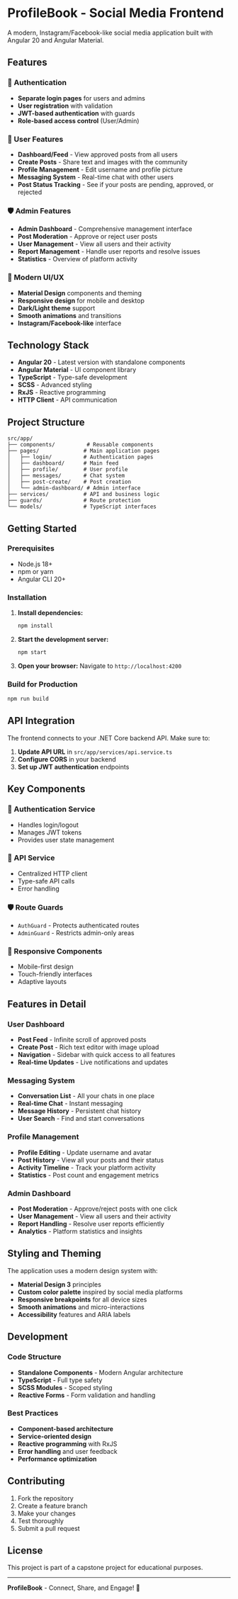 # ProfileBook - Social Media Frontend

A modern, Instagram/Facebook-like social media application built with Angular 20 and Angular Material.

## Features

### 🔐 Authentication
- **Separate login pages** for users and admins
- **User registration** with validation
- **JWT-based authentication** with guards
- **Role-based access control** (User/Admin)

### 👤 User Features
- **Dashboard/Feed** - View approved posts from all users
- **Create Posts** - Share text and images with the community
- **Profile Management** - Edit username and profile picture
- **Messaging System** - Real-time chat with other users
- **Post Status Tracking** - See if your posts are pending, approved, or rejected

### 🛡️ Admin Features
- **Admin Dashboard** - Comprehensive management interface
- **Post Moderation** - Approve or reject user posts
- **User Management** - View all users and their activity
- **Report Management** - Handle user reports and resolve issues
- **Statistics** - Overview of platform activity

### 🎨 Modern UI/UX
- **Material Design** components and theming
- **Responsive design** for mobile and desktop
- **Dark/Light theme** support
- **Smooth animations** and transitions
- **Instagram/Facebook-like** interface

## Technology Stack

- **Angular 20** - Latest version with standalone components
- **Angular Material** - UI component library
- **TypeScript** - Type-safe development
- **SCSS** - Advanced styling
- **RxJS** - Reactive programming
- **HTTP Client** - API communication

## Project Structure

```
src/app/
├── components/          # Reusable components
├── pages/              # Main application pages
│   ├── login/          # Authentication pages
│   ├── dashboard/      # Main feed
│   ├── profile/        # User profile
│   ├── messages/       # Chat system
│   ├── post-create/    # Post creation
│   └── admin-dashboard/ # Admin interface
├── services/           # API and business logic
├── guards/             # Route protection
└── models/             # TypeScript interfaces
```

## Getting Started

### Prerequisites
- Node.js 18+ 
- npm or yarn
- Angular CLI 20+

### Installation

1. **Install dependencies:**
   ```bash
   npm install
   ```

2. **Start the development server:**
   ```bash
   npm start
   ```

3. **Open your browser:**
   Navigate to `http://localhost:4200`

### Build for Production

```bash
npm run build
```

## API Integration

The frontend connects to your .NET Core backend API. Make sure to:

1. **Update API URL** in `src/app/services/api.service.ts`
2. **Configure CORS** in your backend
3. **Set up JWT authentication** endpoints

## Key Components

### 🔑 Authentication Service
- Handles login/logout
- Manages JWT tokens
- Provides user state management

### 📡 API Service
- Centralized HTTP client
- Type-safe API calls
- Error handling

### 🛡️ Route Guards
- `AuthGuard` - Protects authenticated routes
- `AdminGuard` - Restricts admin-only areas

### 📱 Responsive Components
- Mobile-first design
- Touch-friendly interfaces
- Adaptive layouts

## Features in Detail

### User Dashboard
- **Post Feed** - Infinite scroll of approved posts
- **Create Post** - Rich text editor with image upload
- **Navigation** - Sidebar with quick access to all features
- **Real-time Updates** - Live notifications and updates

### Messaging System
- **Conversation List** - All your chats in one place
- **Real-time Chat** - Instant messaging
- **Message History** - Persistent chat history
- **User Search** - Find and start conversations

### Profile Management
- **Profile Editing** - Update username and avatar
- **Post History** - View all your posts and their status
- **Activity Timeline** - Track your platform activity
- **Statistics** - Post count and engagement metrics

### Admin Dashboard
- **Post Moderation** - Approve/reject posts with one click
- **User Management** - View all users and their activity
- **Report Handling** - Resolve user reports efficiently
- **Analytics** - Platform statistics and insights

## Styling and Theming

The application uses a modern design system with:

- **Material Design 3** principles
- **Custom color palette** inspired by social media platforms
- **Responsive breakpoints** for all device sizes
- **Smooth animations** and micro-interactions
- **Accessibility** features and ARIA labels

## Development

### Code Structure
- **Standalone Components** - Modern Angular architecture
- **TypeScript** - Full type safety
- **SCSS Modules** - Scoped styling
- **Reactive Forms** - Form validation and handling

### Best Practices
- **Component-based architecture**
- **Service-oriented design**
- **Reactive programming** with RxJS
- **Error handling** and user feedback
- **Performance optimization**

## Contributing

1. Fork the repository
2. Create a feature branch
3. Make your changes
4. Test thoroughly
5. Submit a pull request

## License

This project is part of a capstone project for educational purposes.

---

**ProfileBook** - Connect, Share, and Engage! 🚀
